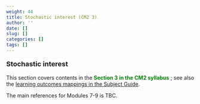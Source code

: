 ```yaml
---
weight: 44
title: Stochastic interest (CM2 3)
author: ''
date: []
slug: []
categories: []
tags: []
---
```


**<p style="font-size:18px;">Stochastic interest</p>**

This section covers contents in the <span style="color: green;"> **Section 3 in the CM2 syllabus** </span>; see also the [learning outcomes mappings in the Subject Guide](../0-subject-guide/SILO).

The main references for Modules 7-9 is TBC.

<!-- {{< hint info>}} -->
<!-- [Taylor] Taylor, G. (2000) Loss Reserving: An Actuarial Perspective Huebner International Series on Risk, Insurance and Economic Security (HSRI volume 21) https://link.springer.com/book/10.1007/978-1-4615-4583-5 -->
<!-- {{< /hint >}} -->

<!-- Slides for week 7 are available [here](https://canvas.lms.unimelb.edu.au/courses/191080/modules/items/5029017) -->
